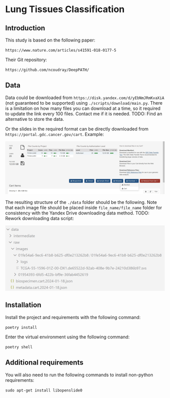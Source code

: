 # Lung Tissues Classification

## Introduction

This study is based on the following paper: 

`https://www.nature.com/articles/s41591-018-0177-5`

Their Git repository:

`https://github.com/ncoudray/DeepPATH/`

## Data

Data could be downloaded from `https://disk.yandex.com/d/yEbNmJRmKvaXiA` (not guaranteed to be supported) using `./scripts/download/main.py`. There is a limitation on how many files you can download at a time, so it required to update the link every 100 files. Contact me if it is needed. TODO: Find an alternative to store the data.

Or the slides in the required format can be directly downloaded from `https://portal.gdc.cancer.gov/cart`. Example:

![Alt text](download_data_example.jpg?raw=true "Download Data Example")

The resulting structure of the `./data` folder should be the following. Note that each image file should be placed inside `file_name/file_name` folder for consistency with the Yandex Drive downloading data method. TODO: Rework downloading data script:

![Alt text](data_structure_example.png?raw=true "Data Structure Example")

## Installation

Install the project and requirements with the following command:

`poetry install`

Enter the virtual environment using the following command:

`poetry shell`

## Additional requirements

You will also need to run the following commands to install non-python requirements:

`sudo apt-get install libopenslide0`